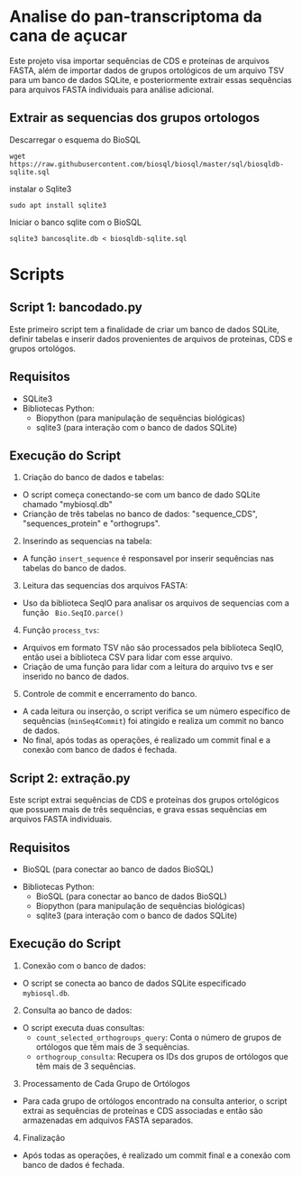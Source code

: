  # Analise do pan-transcriptoma da cana de açucar 

 Este projeto visa importar sequências de CDS e proteínas de arquivos FASTA, além de importar dados de grupos ortológicos de um arquivo TSV para um banco de dados SQLite, e posteriormente extrair essas sequências para arquivos FASTA individuais para análise adicional.



 ## Extrair as sequencias dos grupos ortologos 

 Descarregar o esquema do BioSQL

 ```
 wget https://raw.githubusercontent.com/biosql/biosql/master/sql/biosqldb-sqlite.sql 
 ```

 instalar o Sqlite3
 
 ```
 sudo apt install sqlite3
 ```

 Iniciar o banco sqlite com o BioSQL
 
```
sqlite3 bancosqlite.db < biosqldb-sqlite.sql 
```

# Scripts 

## Script 1: bancodado.py
Este primeiro script tem a finalidade de criar um banco de dados SQLite, definir tabelas e inserir dados provenientes de arquivos de proteinas, CDS e grupos ortológos. 

 ## Requisitos 

 - SQLite3
- Bibliotecas Python:
    * Biopython (para manipulação de sequências biológicas)
    * sqlite3 (para interação com o banco de dados SQLite)

## Execução do Script
1. Criação do banco de dados e tabelas:
* O script começa conectando-se com um banco de dado SQLite chamado "mybiosql.db" 
* Crianção de três tabelas no banco de dados: "sequence_CDS", "sequences_protein" e "orthogrups". 

2. Inserindo as sequencias na tabela:
* A função ``insert_sequence`` é responsavel por inserir sequências nas tabelas do banco de dados. 

3. Leitura das sequencias dos arquivos FASTA:
* Uso da biblioteca SeqIO para analisar os arquivos de sequencias com a função  `` Bio.SeqIO.parce()``

4. Função ``process_tvs``: 
* Arquivos em formato TSV não são processados pela biblioteca SeqIO, então usei a biblioteca CSV para lidar com esse arquivo. 
* Criação de uma função para lidar com a leitura do arquivo tvs e ser inserido no banco de dados. 

5. Controle de commit e encerramento do banco. 
* A cada leitura ou inserção, o script verifica se um número específico de sequências (`minSeq4Commit`) foi atingido e realiza um commit no banco de dados. 
* No final, após todas as operações, é realizado um commit final e a conexão com banco de dados é fechada. 


## Script 2: extração.py 
Este script extrai sequências de CDS e proteínas dos grupos ortológicos que possuem mais de três sequências, e grava essas sequências em arquivos FASTA individuais.

## Requisitos 
* BioSQL (para conectar ao banco de dados BioSQL)
- Bibliotecas Python:
    * BioSQL (para conectar ao banco de dados BioSQL)
    * Biopython (para manipulação de sequências biológicas)
    * sqlite3 (para interação com o banco de dados SQLite)

## Execução do Script 

1. Conexão com o banco de dados:
* O script se conecta ao banco de dados SQLite especificado `mybiosql.db`.
2. Consulta ao banco de dados: 
* O script executa duas consultas:
    * `count_selected_orthogroups_query`: Conta o número de grupos de ortólogos que têm mais de 3 sequências.
    * `orthogroup_consulta`: Recupera os IDs dos grupos de ortólogos que têm mais de 3 sequências.
3. Processamento de Cada Grupo de Ortólogos
* Para cada grupo de ortólogos encontrado na consulta anterior, o script extrai as sequências de proteínas e CDS associadas e então são armazenadas em adquivos FASTA separados.
4. Finalização
* Após todas as operações, é realizado um commit final e a conexão com banco de dados é fechada.
